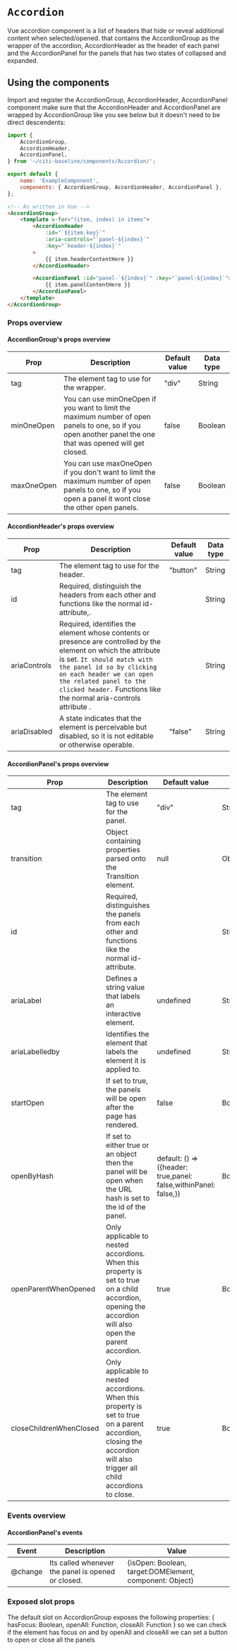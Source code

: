 # `Accordion`

Vue accordion component is a list of headers that hide or reveal additional content when selected/opened. that contains the AccordionGroup as the wrapper of the accordion, AccordionHeader as the header of each panel and the AccordionPanel for the panels that has two states of collapsed and expanded.

## Using the components

Import and register the AccordionGroup, AccordionHeader, AccordionPanel component make sure that the AccordionHeader and AccordionPanel are wrapped by AccordionGroup like you see below but it doesn't need to be direct descendents:

```js
import {
	AccordionGroup,
	AccordionHeader,
	AccordionPanel,
} from '~/citi-baseline/components/Accordion/';

export default {
	name: 'ExampleComponent',
	components: { AccordionGroup, AccordionHeader, AccordionPanel },
};
```

```html
<!-- As written in Vue -->
<AccordionGroup>
	<template v-for="(item, index) in items">
		<AccordionHeader
			:id="`${item.key}`"
			:aria-controls="`panel-${index}`"
			:key="`header-${index}`"
		>
			{{ item.headerContentHere }}
		</AccordionHeader>

		<AccordionPanel :id="panel-`${index}`" :key="`panel-${index}`">
			{{ item.panelContentHere }}
		</AccordionPanel>
	</template>
</AccordionGroup>
```

### Props overview

#### AccordionGroup's props overview

| Prop       | Description                                                                                                                                                 | Default value | Data type |
| ---------- | ----------------------------------------------------------------------------------------------------------------------------------------------------------- | ------------- | --------- |
| tag        | The element tag to use for the wrapper.                                                                                                                     | "div"         | String    |
| minOneOpen | You can use minOneOpen if you want to limit the maximum number of open panels to one, so if you open another panel the one that was opened will get closed. | false         | Boolean   |
| maxOneOpen | You can use maxOneOpen if you don't want to limit the maximum number of open panels to one, so if you open a panel it wont close the other open panels.     | false         | Boolean   |

#### AccordionHeader's props overview

| Prop         | Description                                                                                                                                                                                                                                                                                         | Default value | Data type |
| ------------ | --------------------------------------------------------------------------------------------------------------------------------------------------------------------------------------------------------------------------------------------------------------------------------------------------- | ------------- | --------- |
| tag          | The element tag to use for the header.                                                                                                                                                                                                                                                              | "button"      | String    |
| id           | Required, distinguish the headers from each other and functions like the normal id-attribute,.                                                                                                                                                                                                      |               | String    |
| ariaControls | Required, identifies the element whose contents or presence are controlled by the element on which the attribute is set. `It should match with the panel id so by clicking on each header we can open the related panel to the clicked header.` Functions like the normal aria-controls attribute . |               | String    |
| ariaDisabled | A state indicates that the element is perceivable but disabled, so it is not editable or otherwise operable.                                                                                                                                                                                        | "false"       | String    |

#### AccordionPanel's props overview

| Prop                    | Description                                                                                                                                                           | Default value                                                    | Data type      |
| ----------------------- | --------------------------------------------------------------------------------------------------------------------------------------------------------------------- | ---------------------------------------------------------------- | -------------- |
| tag                     | The element tag to use for the panel.                                                                                                                                 | "div"                                                            | String         |
| transition              | Object containing properties parsed onto the Transition element.                                                                                                      | null                                                             | Object         |
| id                      | Required, distinguishes the panels from each other and functions like the normal id-attribute.                                                                        |                                                                  | String         |
| ariaLabel               | Defines a string value that labels an interactive element.                                                                                                            | undefined                                                        | String         |
| ariaLabelledby          | Identifies the element that labels the element it is applied to.                                                                                                      | undefined                                                        | String         |
| startOpen               | If set to true, the panels will be open after the page has rendered.                                                                                                  | false                                                            | Boolean        |
| openByHash              | If set to either true or an object then the panel will be open when the URL hash is set to the id of the panel.                                                       | default: () => ({header: true,panel: false,withinPanel: false,}) | Boolean/Object |
| openParentWhenOpened    | Only applicable to nested accordions. When this property is set to true on a child accordion, opening the accordion will also open the parent accordion.              | true                                                             | Boolean        |
| closeChildrenWhenClosed | Only applicable to nested accordions. When this property is set to true on a parent accordion, closing the accordion will also trigger all child accordions to close. | true                                                             | Boolean        |

### Events overview

#### AccordionPanel's events

| Event   | Description                                        | Value                                                   |
| ------- | -------------------------------------------------- | ------------------------------------------------------- |
| @change | Its called whenever the panel is opened or closed. | {isOpen: Boolean, target:DOMElement, component: Object} |

### Exposed slot props

The default slot on AccordionGroup exposes the following properties: { hasFocus: Boolean, openAll: Function, closeAll: Function } so we can check if the element has focus on and by openAll and closeAll we can set a button to open or close all the panels
